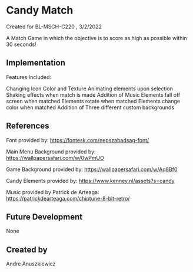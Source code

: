 # Candy Match
Created for BL-MSCH-C220 , 3/2/2022

A Match Game in which the objective is to score as high as possible within 30 seconds!

## Implementation

Features Included:

Changing Icon Color and Texture
Animating elements upon selection
Shaking effects when match is made
Addition of Music
Elements fall off screen when matched
Elements rotate when matched
Elements change color when matched
Addition of Three different custom backgrounds

## References

Font provided by:
https://fontesk.com/nepszabadsag-font/

Main Menu Background provided by:
https://wallpapersafari.com/w/0wPmUO

Game Background provided by:
https://wallpapersafari.com/w/Aq8Bf0

Candy Elements provided by:
https://www.kenney.nl/assets?s=candy

Music provided by Patrick de Arteaga:
https://patrickdearteaga.com/chiptune-8-bit-retro/

## Future Development
None

## Created by
Andre Anuszkiewicz
